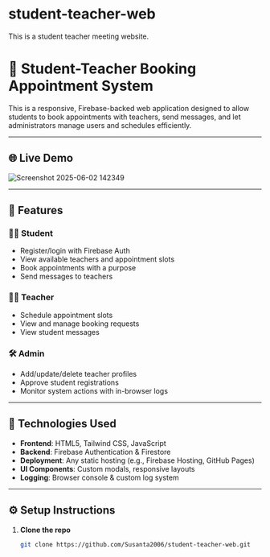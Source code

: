 # student-teacher-web
This is a student teacher meeting website.
# 📘 Student-Teacher Booking Appointment System

This is a responsive, Firebase-backed web application designed to allow students to book appointments with teachers, send messages, and let administrators manage users and schedules efficiently.

---

## 🌐 Live Demo

![Screenshot 2025-06-02 142349](https://github.com/user-attachments/assets/bada06c1-5052-4b96-a244-91c7473df605)


---

## 🚀 Features

### 👨‍🎓 Student
- Register/login with Firebase Auth
- View available teachers and appointment slots
- Book appointments with a purpose
- Send messages to teachers

### 👩‍🏫 Teacher
- Schedule appointment slots
- View and manage booking requests
- View student messages

### 🛠 Admin
- Add/update/delete teacher profiles
- Approve student registrations
- Monitor system actions with in-browser logs

---

## 🧰 Technologies Used

- **Frontend**: HTML5, Tailwind CSS, JavaScript
- **Backend**: Firebase Authentication & Firestore
- **Deployment**: Any static hosting (e.g., Firebase Hosting, GitHub Pages)
- **UI Components**: Custom modals, responsive layouts
- **Logging**: Browser console & custom log system

---

## ⚙️ Setup Instructions

1. **Clone the repo**
   ```bash
   git clone https://github.com/Susanta2006/student-teacher-web.git
